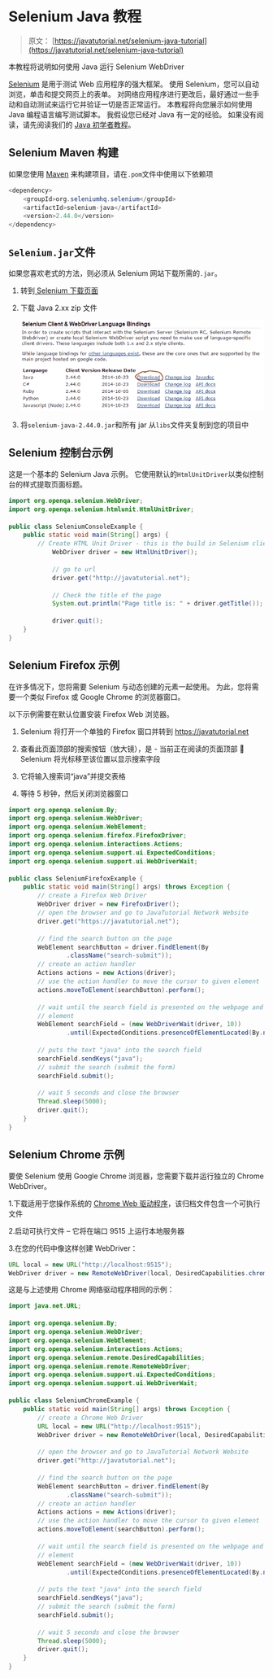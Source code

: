 # Selenium Java 教程

> 原文： [https://javatutorial.net/selenium-java-tutorial](https://javatutorial.net/selenium-java-tutorial)

本教程将说明如何使用 Java 运行 Selenium WebDriver

[Selenium](http://www.seleniumhq.org/ "Selenium") 是用于测试 Web 应用程序的强大框架。 使用 Selenium，您可以自动浏览，单击和提交网页上的表单。 对网络应用程序进行更改后，最好通过一些手动和自动测试来运行它并验证一切是否正常运行。 本教程将向您展示如何使用 Java 编程语言编写测试脚本。 我假设您已经对 Java 有一定的经验。 如果没有阅读，请先阅读我们的 [Java 初学者教程](http://javatutorial.net/category/java-basics "Java Beginner Tutorials")。

## Selenium Maven 构建

如果您使用 [Maven](https://javatutorial.net/how-to-install-maven-on-windows-linux-and-mac) 来构建项目，请在`.pom`文件中使用以下依赖项

```java
<dependency>
    <groupId>org.seleniumhq.selenium</groupId>
    <artifactId>selenium-java</artifactId>
    <version>2.44.0</version>
</dependency>
```

## `Selenium.jar`文件

如果您喜欢老式的方法，则必须从 Selenium 网站下载所需的`.jar`。

1. 转到[ Selenium 下载页面](http://www.seleniumhq.org/download/)

2. 下载 Java 2.xx zip 文件

    ![selenium-download](img/0b2e62580b3821ca7a88d5071d40038e.jpg)

3. 将`selenium-java-2.44.0.jar`和所有 jar 从`libs`文件夹复制到您的项目中

## Selenium 控制台示例

这是一个基本的 Selenium Java 示例。 它使用默认的`HtmlUnitDriver`以类似控制台的样式提取页面标题。

```java
import org.openqa.selenium.WebDriver;
import org.openqa.selenium.htmlunit.HtmlUnitDriver;

public class SeleniumConsoleExample {
	public static void main(String[] args) {
		// Create HTML Unit Driver - this is the build in Selenium client
        	WebDriver driver = new HtmlUnitDriver();

        	// go to url
        	driver.get("http://javatutorial.net");

        	// Check the title of the page
        	System.out.println("Page title is: " + driver.getTitle());

        	driver.quit();
	}
}
```

## Selenium Firefox 示例

在许多情况下，您将需要 Selenium 与动态创建的元素一起使用。 为此，您将需要一个类似 Firefox 或 Google Chrome 的浏览器窗口。

以下示例需要在默认位置安装 Firefox Web 浏览器。

1. Selenium 将打开一个单独的 Firefox 窗口并转到 https://javatutorial.net

2. 查看此页面顶部的搜索按钮（放大镜），是 - 当前正在阅读的页面顶部 🙂 Selenium 将光标移至该位置以显示搜索字段

3. 它将输入搜索词“java”并提交表格

4. 等待 5 秒钟，然后关闭浏览器窗口

```java
import org.openqa.selenium.By;
import org.openqa.selenium.WebDriver;
import org.openqa.selenium.WebElement;
import org.openqa.selenium.firefox.FirefoxDriver;
import org.openqa.selenium.interactions.Actions;
import org.openqa.selenium.support.ui.ExpectedConditions;
import org.openqa.selenium.support.ui.WebDriverWait;

public class SeleniumFirefoxExample {
	public static void main(String[] args) throws Exception {
		// create a Firefox Web Driver
		WebDriver driver = new FirefoxDriver();
		// open the browser and go to JavaTutorial Network Website
		driver.get("https://javatutorial.net");

		// find the search button on the page
		WebElement searchButton = driver.findElement(By
				.className("search-submit"));
		// create an action handler
		Actions actions = new Actions(driver);
		// use the action handler to move the cursor to given element
		actions.moveToElement(searchButton).perform();

		// wait until the search field is presented on the webpage and create an
		// element
		WebElement searchField = (new WebDriverWait(driver, 10))
				.until(ExpectedConditions.presenceOfElementLocated(By.name("s")));

		// puts the text "java" into the search field
		searchField.sendKeys("java");
		// submit the search (submit the form)
		searchField.submit();

		// wait 5 seconds and close the browser
		Thread.sleep(5000);
		driver.quit();
	}
}

```

## Selenium Chrome 示例

要使 Selenium 使用 Google Chrome 浏览器，您需要下载并运行独立的 Chrome WebDriver。

1.下载适用于您操作系统的 [Chrome Web 驱动程序](http://chromedriver.storage.googleapis.com/index.html?path=2.13/)，该归档文件包含一个可执行文件

2.启动可执行文件 – 它将在端口 9515 上运行本地服务器

3.在您的代码中像这样创建 WebDriver：

```java
URL local = new URL("http://localhost:9515");
WebDriver driver = new RemoteWebDriver(local, DesiredCapabilities.chrome());
```

这是与上述使用 Chrome 网络驱动程序相同的示例：

```java
import java.net.URL;

import org.openqa.selenium.By;
import org.openqa.selenium.WebDriver;
import org.openqa.selenium.WebElement;
import org.openqa.selenium.interactions.Actions;
import org.openqa.selenium.remote.DesiredCapabilities;
import org.openqa.selenium.remote.RemoteWebDriver;
import org.openqa.selenium.support.ui.ExpectedConditions;
import org.openqa.selenium.support.ui.WebDriverWait;

public class SeleniumChromeExample {
	public static void main(String[] args) throws Exception {
		// create a Chrome Web Driver
		URL local = new URL("http://localhost:9515");
		WebDriver driver = new RemoteWebDriver(local, DesiredCapabilities.chrome());

		// open the browser and go to JavaTutorial Network Website
		driver.get("http://javatutorial.net");

		// find the search button on the page
		WebElement searchButton = driver.findElement(By
				.className("search-submit"));
		// create an action handler
		Actions actions = new Actions(driver);
		// use the action handler to move the cursor to given element
		actions.moveToElement(searchButton).perform();

		// wait until the search field is presented on the webpage and create an
		// element
		WebElement searchField = (new WebDriverWait(driver, 10))
				.until(ExpectedConditions.presenceOfElementLocated(By.name("s")));

		// puts the text "java" into the search field
		searchField.sendKeys("java");
		// submit the search (submit the form)
		searchField.submit();

		// wait 5 seconds and close the browser
		Thread.sleep(5000);
		driver.quit();
	}
}
```